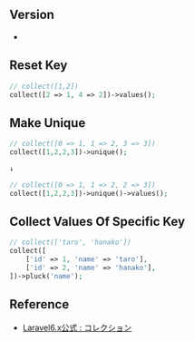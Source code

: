 ## Version
- 

## Reset Key
```php
// collect([1,2])
collect([2 => 1, 4 => 2])->values();
```

## Make Unique
```php
// collect([0 => 1, 1 => 2, 3 => 3])
collect([1,2,2,3])->unique();

↓

// collect([0 => 1, 1 => 2, 2 => 3])
collect([1,2,2,3])->unique()->values();
```

## Collect Values Of Specific Key
```php
// collect(['taro', 'hanako'])
collect([
    ['id' => 1, 'name' => 'taro'],
    ['id' => 2, 'name' => 'hanako'],
])->pluck('name');
```

## Reference
- [Laravel6.x公式 : コレクション](https://readouble.com/laravel/6.x/ja/collections.html)
